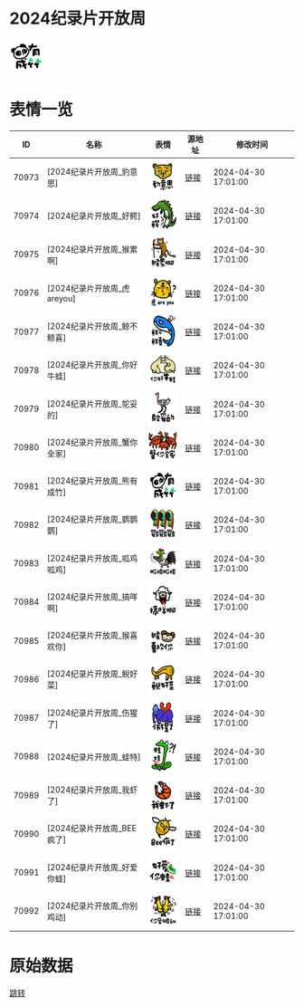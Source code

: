 # 2024纪录片开放周

<img src="./cover.png" height="60" alt="cover" />

# 表情一览

|ID|名称|表情|源地址|修改时间|
|----|----|----|----|----|
|70973|[2024纪录片开放周_豹意思]|<img src="./pic/070973_%5B2024纪录片开放周_豹意思%5D.png" height="60" alt="豹意思"/>|[链接](https://i0.hdslb.com/bfs/garb/6cdb2ad1a66b94dbf1e7bab8e970925e6a51c4fa.png)|2024-04-30 17:01:00|
|70974|[2024纪录片开放周_好鳄]|<img src="./pic/070974_%5B2024纪录片开放周_好鳄%5D.png" height="60" alt="好鳄"/>|[链接](https://i0.hdslb.com/bfs/garb/e97604d8cbfa72d88913200e1f213746310d33cb.png)|2024-04-30 17:01:00|
|70975|[2024纪录片开放周_猴累啊]|<img src="./pic/070975_%5B2024纪录片开放周_猴累啊%5D.png" height="60" alt="猴累啊"/>|[链接](https://i0.hdslb.com/bfs/garb/ee5e3c18cca3caaf8a5b1aecf4100e02f59326e2.png)|2024-04-30 17:01:00|
|70976|[2024纪录片开放周_虎areyou]|<img src="./pic/070976_%5B2024纪录片开放周_虎areyou%5D.png" height="60" alt="虎areyou"/>|[链接](https://i0.hdslb.com/bfs/garb/6ff9bc494763ca26b2b9be3f5e653ed0eaa46f0c.png)|2024-04-30 17:01:00|
|70977|[2024纪录片开放周_鲸不鲸喜]|<img src="./pic/070977_%5B2024纪录片开放周_鲸不鲸喜%5D.png" height="60" alt="鲸不鲸喜"/>|[链接](https://i0.hdslb.com/bfs/garb/2da39874a8477b78b51ba318e676bbbcdd642f2a.png)|2024-04-30 17:01:00|
|70978|[2024纪录片开放周_你好牛蛙]|<img src="./pic/070978_%5B2024纪录片开放周_你好牛蛙%5D.png" height="60" alt="你好牛蛙"/>|[链接](https://i0.hdslb.com/bfs/garb/d0755ae95cf4305d42cdc77893f8bb03f2dee0f0.png)|2024-04-30 17:01:00|
|70979|[2024纪录片开放周_鸵妥的]|<img src="./pic/070979_%5B2024纪录片开放周_鸵妥的%5D.png" height="60" alt="鸵妥的"/>|[链接](https://i0.hdslb.com/bfs/garb/fd56d5168a35b1881920bc4b91600552c0fc20a2.png)|2024-04-30 17:01:00|
|70980|[2024纪录片开放周_蟹你全家]|<img src="./pic/070980_%5B2024纪录片开放周_蟹你全家%5D.png" height="60" alt="蟹你全家"/>|[链接](https://i0.hdslb.com/bfs/garb/dbcd02266f8770dc69ef64eb610e41588ef77567.png)|2024-04-30 17:01:00|
|70981|[2024纪录片开放周_熊有成竹]|<img src="./pic/070981_%5B2024纪录片开放周_熊有成竹%5D.png" height="60" alt="熊有成竹"/>|[链接](https://i0.hdslb.com/bfs/garb/6ea9bcba540bbf0642dedcefc3ca4398483a4c5c.png)|2024-04-30 17:01:00|
|70982|[2024纪录片开放周_鹦鹦鹦]|<img src="./pic/070982_%5B2024纪录片开放周_鹦鹦鹦%5D.png" height="60" alt="鹦鹦鹦"/>|[链接](https://i0.hdslb.com/bfs/garb/04a0e37c2e42e8e4df3cdafb059ac0e1c9c4b359.png)|2024-04-30 17:01:00|
|70983|[2024纪录片开放周_呱鸡呱鸡]|<img src="./pic/070983_%5B2024纪录片开放周_呱鸡呱鸡%5D.png" height="60" alt="呱鸡呱鸡"/>|[链接](https://i0.hdslb.com/bfs/garb/58a28902fc5623611ab9e4be970d939157bd55f4.png)|2024-04-30 17:01:00|
|70984|[2024纪录片开放周_搞咩啊]|<img src="./pic/070984_%5B2024纪录片开放周_搞咩啊%5D.png" height="60" alt="搞咩啊"/>|[链接](https://i0.hdslb.com/bfs/garb/8f5ffd076a51503fc744ff7c02fb803bf3be4da2.png)|2024-04-30 17:01:00|
|70985|[2024纪录片开放周_猴喜欢你]|<img src="./pic/070985_%5B2024纪录片开放周_猴喜欢你%5D.png" height="60" alt="猴喜欢你"/>|[链接](https://i0.hdslb.com/bfs/garb/be5258b1e0d9c57faff46932cd752a256a5ea21c.png)|2024-04-30 17:01:00|
|70986|[2024纪录片开放周_鲵好菜]|<img src="./pic/070986_%5B2024纪录片开放周_鲵好菜%5D.png" height="60" alt="鲵好菜"/>|[链接](https://i0.hdslb.com/bfs/garb/0444d30be54490cb77b83c8453fdb889328b2f13.png)|2024-04-30 17:01:00|
|70987|[2024纪录片开放周_伤猩了]|<img src="./pic/070987_%5B2024纪录片开放周_伤猩了%5D.png" height="60" alt="伤猩了"/>|[链接](https://i0.hdslb.com/bfs/garb/717f360e36fe75843cdc1dcc3ea58ba7c05cd7ab.png)|2024-04-30 17:01:00|
|70988|[2024纪录片开放周_蛙特]|<img src="./pic/070988_%5B2024纪录片开放周_蛙特%5D.png" height="60" alt="蛙特"/>|[链接](https://i0.hdslb.com/bfs/garb/93ccf9077cdadec442078f320e14f2cb8c3287af.png)|2024-04-30 17:01:00|
|70989|[2024纪录片开放周_我虾了]|<img src="./pic/070989_%5B2024纪录片开放周_我虾了%5D.png" height="60" alt="我虾了"/>|[链接](https://i0.hdslb.com/bfs/garb/aef283eadbf4ebba67d0c225f8f0bc54885fb98b.png)|2024-04-30 17:01:00|
|70990|[2024纪录片开放周_BEE疯了]|<img src="./pic/070990_%5B2024纪录片开放周_BEE疯了%5D.png" height="60" alt="BEE疯了"/>|[链接](https://i0.hdslb.com/bfs/garb/d4e9d3d3d3e0801f38c0e2f9d0dc4c8e006f22e4.png)|2024-04-30 17:01:00|
|70991|[2024纪录片开放周_好爱你蛙]|<img src="./pic/070991_%5B2024纪录片开放周_好爱你蛙%5D.png" height="60" alt="好爱你蛙"/>|[链接](https://i0.hdslb.com/bfs/garb/b04d32dc210591b213cc39c4161a1a1931595010.png)|2024-04-30 17:01:00|
|70992|[2024纪录片开放周_你别鸡动]|<img src="./pic/070992_%5B2024纪录片开放周_你别鸡动%5D.png" height="60" alt="你别鸡动"/>|[链接](https://i0.hdslb.com/bfs/garb/5a2b576a1bb475e6de25783b7c9897a37e31e72e.png)|2024-04-30 17:01:00|

# 原始数据

[跳转](./raw.json)

